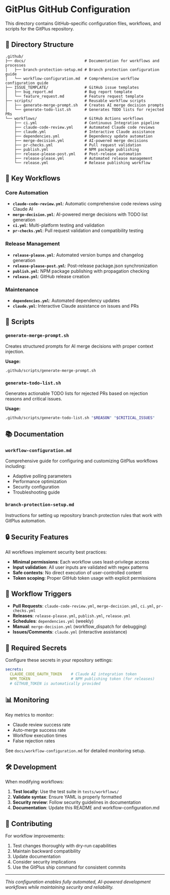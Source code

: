 # GitPlus GitHub Configuration

This directory contains GitHub-specific configuration files, workflows, and scripts for the GitPlus repository.

## 📁 Directory Structure

```
.github/
├── docs/                          # Documentation for workflows and processes
│   ├── branch-protection-setup.md # Branch protection configuration guide
│   └── workflow-configuration.md  # Comprehensive workflow configuration guide
├── ISSUE_TEMPLATE/                # GitHub issue templates
│   ├── bug_report.md              # Bug report template
│   └── feature_request.md         # Feature request template
├── scripts/                       # Reusable workflow scripts
│   ├── generate-merge-prompt.sh   # Creates AI merge decision prompts
│   └── generate-todo-list.sh      # Generates TODO lists for rejected PRs
└── workflows/                     # GitHub Actions workflows
    ├── ci.yml                     # Continuous Integration pipeline
    ├── claude-code-review.yml     # Automated Claude code reviews
    ├── claude.yml                 # Interactive Claude assistance
    ├── dependencies.yml           # Dependency update automation
    ├── merge-decision.yml         # AI-powered merge decisions
    ├── pr-checks.yml              # Pull request validation
    ├── publish.yml                # NPM package publishing
    ├── release-please-post.yml    # Post-release automation
    ├── release-please.yml         # Automated release management
    └── release.yml                # Release publishing workflow
```

## 🚀 Key Workflows

### Core Automation
- **`claude-code-review.yml`**: Automatic comprehensive code reviews using Claude AI
- **`merge-decision.yml`**: AI-powered merge decisions with TODO list generation
- **`ci.yml`**: Multi-platform testing and validation
- **`pr-checks.yml`**: Pull request validation and compatibility testing

### Release Management
- **`release-please.yml`**: Automated version bumps and changelog generation
- **`release-please-post.yml`**: Post-release package.json synchronization
- **`publish.yml`**: NPM package publishing with propagation checking
- **`release.yml`**: GitHub release creation

### Maintenance
- **`dependencies.yml`**: Automated dependency updates
- **`claude.yml`**: Interactive Claude assistance on issues and PRs

## 🔧 Scripts

### `generate-merge-prompt.sh`
Creates structured prompts for AI merge decisions with proper context injection.

**Usage:**
```bash
.github/scripts/generate-merge-prompt.sh
```

### `generate-todo-list.sh`
Generates actionable TODO lists for rejected PRs based on rejection reasons and critical issues.

**Usage:**
```bash
.github/scripts/generate-todo-list.sh "$REASON" "$CRITICAL_ISSUES"
```

## 📚 Documentation

### `workflow-configuration.md`
Comprehensive guide for configuring and customizing GitPlus workflows including:
- Adaptive polling parameters
- Performance optimization
- Security configuration
- Troubleshooting guide

### `branch-protection-setup.md`
Instructions for setting up repository branch protection rules that work with GitPlus automation.

## 🔒 Security Features

All workflows implement security best practices:
- **Minimal permissions**: Each workflow uses least-privilege access
- **Input validation**: All user inputs are validated with regex patterns
- **Safe contexts**: No direct execution of user-controlled content
- **Token scoping**: Proper GitHub token usage with explicit permissions

## 🎯 Workflow Triggers

- **Pull Requests**: `claude-code-review.yml`, `merge-decision.yml`, `ci.yml`, `pr-checks.yml`
- **Releases**: `release-please.yml`, `publish.yml`, `release.yml`
- **Schedules**: `dependencies.yml` (weekly)
- **Manual**: `merge-decision.yml` (workflow_dispatch for debugging)
- **Issues/Comments**: `claude.yml` (interactive assistance)

## 🚨 Required Secrets

Configure these secrets in your repository settings:

```yaml
secrets:
  CLAUDE_CODE_OAUTH_TOKEN    # Claude AI integration token
  NPM_TOKEN                  # NPM publishing token (for releases)
  # GITHUB_TOKEN is automatically provided
```

## 📊 Monitoring

Key metrics to monitor:
- Claude review success rate
- Auto-merge success rate  
- Workflow execution times
- False rejection rates

See `docs/workflow-configuration.md` for detailed monitoring setup.

## 🛠️ Development

When modifying workflows:

1. **Test locally**: Use the test suite in `tests/workflows/`
2. **Validate syntax**: Ensure YAML is properly formatted
3. **Security review**: Follow security guidelines in documentation
4. **Documentation**: Update this README and workflow-configuration.md

## 🤝 Contributing

For workflow improvements:
1. Test changes thoroughly with dry-run capabilities
2. Maintain backward compatibility
3. Update documentation
4. Consider security implications
5. Use the GitPlus ship command for consistent commits

---

*This configuration enables fully automated, AI-powered development workflows while maintaining security and reliability.*